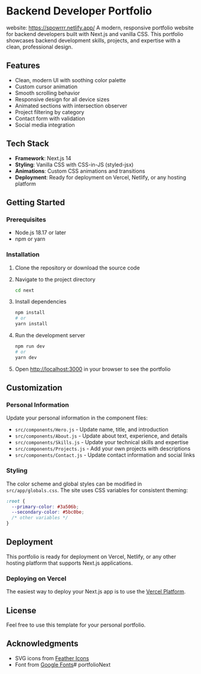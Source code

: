 # Backend Developer Portfolio
website: https://spowrrr.netlify.app/
A modern, responsive portfolio website for backend developers built with Next.js and vanilla CSS. This portfolio showcases backend development skills, projects, and expertise with a clean, professional design.

## Features

- Clean, modern UI with soothing color palette
- Custom cursor animation
- Smooth scrolling behavior
- Responsive design for all device sizes
- Animated sections with intersection observer
- Project filtering by category
- Contact form with validation
- Social media integration

## Tech Stack

- **Framework**: Next.js 14
- **Styling**: Vanilla CSS with CSS-in-JS (styled-jsx)
- **Animations**: Custom CSS animations and transitions
- **Deployment**: Ready for deployment on Vercel, Netlify, or any hosting platform

## Getting Started

### Prerequisites

- Node.js 18.17 or later
- npm or yarn

### Installation

1. Clone the repository or download the source code

2. Navigate to the project directory
   ```bash
   cd next
   ```

3. Install dependencies
   ```bash
   npm install
   # or
   yarn install
   ```

4. Run the development server
   ```bash
   npm run dev
   # or
   yarn dev
   ```

5. Open [http://localhost:3000](http://localhost:3000) in your browser to see the portfolio

## Customization

### Personal Information

Update your personal information in the component files:

- `src/components/Hero.js` - Update name, title, and introduction
- `src/components/About.js` - Update about text, experience, and details
- `src/components/Skills.js` - Update your technical skills and expertise
- `src/components/Projects.js` - Add your own projects with descriptions
- `src/components/Contact.js` - Update contact information and social links

### Styling

The color scheme and global styles can be modified in `src/app/globals.css`. The site uses CSS variables for consistent theming:

```css
:root {
  --primary-color: #3a506b;
  --secondary-color: #5bc0be;
  /* other variables */
}
```

## Deployment

This portfolio is ready for deployment on Vercel, Netlify, or any other hosting platform that supports Next.js applications.

### Deploying on Vercel

The easiest way to deploy your Next.js app is to use the [Vercel Platform](https://vercel.com/new).

## License

Feel free to use this template for your personal portfolio.

## Acknowledgments

- SVG icons from [Feather Icons](https://feathericons.com/)
- Font from [Google Fonts](https://fonts.google.com/)# portfolioNext
